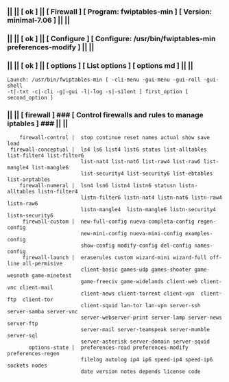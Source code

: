 ### || || [ ok ] || [ Firewall ] [ Program: fwiptables-min ] [ Version: minimal-7.06 ] || ||
### || || [ ok ] || [ Configure ] [ Configure: /usr/bin/fwiptables-min preferences-modify ] || ||
### || || [ ok ] || [ options ] [ List options ] [ options md ] || ||                                        
    Launch: /usr/bin/fwiptables-min [ -cli-menu -gui-menu -gui-roll -gui-shell                                        
    -t|-txt -c|-cli -g|-gui -l|-log -s|-silent ] first_option [ second_option ]                           
### || || [ firewall ]  ### [  Control firewalls and rules to manage iptables ] ### || ||             
        firewall-control |  stop continue reset names actual show save load                         
     firewall-conceptual |  ls4 ls6 list4 list6 status list-alltables list-filter4 list-filter6     
                            list-nat4 list-nat6 list-raw4 list-raw6 list-mangle4 list-mangle6       
                            list-security4 list-security6 list-ebtables list-arptables              
        firewall-numeral |  lsn4 lsn6 listn4 listn6 statusn listn-alltables listn-filter4           
                            listn-filter6 listn-nat4 listn-nat6 listn-raw4 listn-raw6               
                            listn-mangle4  listn-mangle6 listn-security4 listn-security6            
         firewall-custom |  new-full-config nueva-completa-config regen-config                      
                            new-mini-config nueva-mini-config examples-config                       
                            show-config modify-config del-config names-config                       
         firewall-launch |  eraserules custom wizard-mini wizard-full off-line all-permisive        
                            client-basic games-udp games-shooter game-wesnoth game-minetest         
                            game-freeciv game-widelands client-web client-vnc client-mail           
                            client-news client-torrent client-vpn  client-ftp  client-tor           
                            client-squid lan-tor lan-vpn server-ssh server-samba server-vnc         
                            server-webserver-print server-lamp server-news server-ftp               
                            server-mail server-teamspeak server-mumble server-sql                   
                            server-asterisk server-domain server-squid                              
           options-state |  preferences-read preferences-modify preferences-regen                   
                            filelog autolog ip4 ip6 speed-ip4 speed-ip6 sockets nodes               
                            date version notes depends license code                                 
